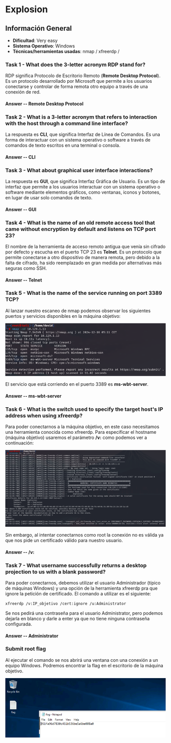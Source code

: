 # Explosion

## Información General

- **Dificultad**: Very easy
- **Sistema Operativo**: Windows
- **Técnicas/herramientas usadas**: nmap / xfreerdp / 

### Task 1 - What does the 3-letter acronym RDP stand for?

RDP significa Protocolo de Escritorio Remoto (**Remote Desktop Protocol**). Es un protocolo desarrollado por Microsoft que permite a los usuarios conectarse y controlar de forma remota otro equipo a través de una conexión de red.

#### Answer -- Remote Desktop Protocol

### Task 2 - What is a 3-letter acronym that refers to interaction with the host through a command line interface?

La respuesta es **CLI**, que significa Interfaz de Línea de Comandos. Es una forma de interactuar con un sistema operativo o software a través de comandos de texto escritos en una terminal o consola.

#### Answer -- CLI

### Task 3 - What about graphical user interface interactions?

La respuesta es **GUI**, que significa Interfaz Gráfica de Usuario. Es un tipo de interfaz que permite a los usuarios interactuar con un sistema operativo o software mediante elementos gráficos, como ventanas, iconos y botones, en lugar de usar solo comandos de texto.

#### Answer -- GUI

### Task 4 - What is the name of an old remote access tool that came without encryption by default and listens on TCP port 23?

El nombre de la herramienta de acceso remoto antigua que venía sin cifrado por defecto y escucha en el puerto TCP 23 es **Telnet**. Es un protocolo que permite conectarse a otro dispositivo de manera remota, pero debido a la falta de cifrado, ha sido reemplazado en gran medida por alternativas más seguras como SSH.

#### Answer -- Telnet

### Task 5 - What is the name of the service running on port 3389 TCP?

Al lanzar nuestro escaneo de nmap podemos observar los siguientes puertos y servicios disponibles en la máquina objetivo:

![nmap](../../images/Explosion/nmap.png)

El servicio que está corriendo en el puerto 3389 es **ms-wbt-server**.

#### Answer -- ms-wbt-server

### Task 6 - What is the switch used to specify the target host's IP address when using xfreerdp?

Para poder conectarnos a la máquina objetivo, en este caso necesitamos una herramienta conocida como xfreerdp. Para especificar el hostname (máquina objetivo) usaremos el parámetro **/v:** como podemos ver a continuación:

![xfreerdp](../../images/Explosion/xfreerdp.png)

Sin embargo, al intentar conectarnos como root la conexión no es válida ya que nos pide un certificado válido para nuestro usuario.

#### Answer -- /v:

### Task 7 - What username successfully returns a desktop projection to us with a blank password?

Para poder conectarnos, debemos utilizar el usuario Administrador (típico de máquinas Windows) y una opción de la herramienta xfreerdp pra que ignore la petición de certificado. El comando a utilizar es el siguiente:

```
xfreerdp /v:IP_objetivo /cert:ignore /u:Administrator 
```

Se nos pedirá una contraseña para el usuario Administrator, pero podemos dejarla en blanco y darle a enter ya que no tiene ninguna contraseña configurada.

#### Answer -- Administrator

### Submit root flag

Al ejecutar el comando se nos abrirá una ventana con una conexión a un equipo Windows. Podremos encontrar la flag en el escritorio de la máquina objetivo.

![flag](../../images/Explosion/flag.png)